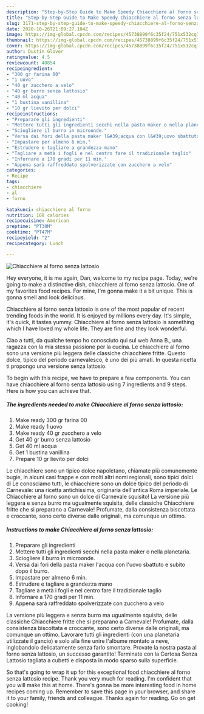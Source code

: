 ```yaml
---
description: "Step-by-Step Guide to Make Speedy Chiacchiere al forno senza lattosio"
title: "Step-by-Step Guide to Make Speedy Chiacchiere al forno senza lattosio"
slug: 3171-step-by-step-guide-to-make-speedy-chiacchiere-al-forno-senza-lattosio
date: 2020-10-26T21:09:27.104Z
image: https://img-global.cpcdn.com/recipes/45738899f6c35f24/751x532cq70/chiacchiere-al-forno-senza-lattosio-recipe-main-photo.jpg
thumbnail: https://img-global.cpcdn.com/recipes/45738899f6c35f24/751x532cq70/chiacchiere-al-forno-senza-lattosio-recipe-main-photo.jpg
cover: https://img-global.cpcdn.com/recipes/45738899f6c35f24/751x532cq70/chiacchiere-al-forno-senza-lattosio-recipe-main-photo.jpg
author: Dustin Glover
ratingvalue: 4.5
reviewcount: 40854
recipeingredient:
- "300 gr farina 00"
- "1 uovo"
- "40 gr zucchero a velo"
- "40 gr burro senza lattosio"
- "40 ml acqua"
- "1 bustina vanillina"
- "10 gr lievito per dolci"
recipeinstructions:
- "Preparare gli ingredienti"
- "Mettere tutti gli ingredienti secchi nella pasta maker o nella planetaria."
- "Sciogliere il burro in microonde."
- "Versa dai fori della pasta maker l&#39;acqua con l&#39;uovo sbattuto e subito dopo il burro."
- "Impastare per almeno 6 min."
- "Estrudere e tagliare a grandezza mano"
- "Tagliare a metà i fogli e nel centro fare il tradizionale taglio"
- "Infornare a 170 gradi per 11 min."
- "Appena sarà raffreddato spolverizzate con zucchero a velo"
categories:
- Recipe
tags:
- chiacchiere
- al
- forno

katakunci: chiacchiere al forno 
nutrition: 108 calories
recipecuisine: American
preptime: "PT38M"
cooktime: "PT47M"
recipeyield: "2"
recipecategory: Lunch

---
```



![Chiacchiere al forno senza lattosio](https://img-global.cpcdn.com/recipes/45738899f6c35f24/751x532cq70/chiacchiere-al-forno-senza-lattosio-recipe-main-photo.jpg)

Hey everyone, it is me again, Dan, welcome to my recipe page. Today, we're going to make a distinctive dish, chiacchiere al forno senza lattosio. One of my favorites food recipes. For mine, I'm gonna make it a bit unique. This is gonna smell and look delicious.

Chiacchiere al forno senza lattosio is one of the most popular of recent trending foods in the world. It is enjoyed by millions every day. It's simple, it's quick, it tastes yummy. Chiacchiere al forno senza lattosio is something which I have loved my whole life. They are fine and they look wonderful.

Ciao a tutti, da qualche tempo ho conosciuto qui sul web Anna B., una ragazza con la mia stessa passione per la cucina. Le chiacchiere al forno sono una versione più leggera delle classiche chiacchiere fritte. Questo dolce, tipico del periodo carnevalesco, è uno dei più amati. In questa ricetta ti propongo una versione senza lattosio.


To begin with this recipe, we have to prepare a few components. You can have chiacchiere al forno senza lattosio using 7 ingredients and 9 steps. Here is how you can achieve that.

<!--inarticleads1-->

##### The ingredients needed to make Chiacchiere al forno senza lattosio:

1. Make ready 300 gr farina 00
1. Make ready 1 uovo
1. Make ready 40 gr zucchero a velo
1. Get 40 gr burro senza lattosio
1. Get 40 ml acqua
1. Get 1 bustina vanillina
1. Prepare 10 gr lievito per dolci


Le chiacchiere sono un tipico dolce napoletano, chiamate più comunemente bugie, in alcuni casi frappe e con molti altri nomi regionali, sono tipici dolci di Le conosciamo tutti, le chiacchiere sono un dolce tipico del periodo di Carnevale: una ricetta antichissima, originaria dell&#39;antica Roma imperiale. Le Chiacchiere al forno sono un dolce di Carnevale squisito! La versione più leggera e senza burro ma ugualmente squisita, delle classiche Chiacchiere fritte che si preparano a Carnevale! Profumate, dalla consistenza biscottata e croccante, sono certo diverse dalle originali, ma comunque un ottimo. 

<!--inarticleads2-->

##### Instructions to make Chiacchiere al forno senza lattosio:

1. Preparare gli ingredienti
1. Mettere tutti gli ingredienti secchi nella pasta maker o nella planetaria.
1. Sciogliere il burro in microonde.
1. Versa dai fori della pasta maker l&#39;acqua con l&#39;uovo sbattuto e subito dopo il burro.
1. Impastare per almeno 6 min.
1. Estrudere e tagliare a grandezza mano
1. Tagliare a metà i fogli e nel centro fare il tradizionale taglio
1. Infornare a 170 gradi per 11 min.
1. Appena sarà raffreddato spolverizzate con zucchero a velo


La versione più leggera e senza burro ma ugualmente squisita, delle classiche Chiacchiere fritte che si preparano a Carnevale! Profumate, dalla consistenza biscottata e croccante, sono certo diverse dalle originali, ma comunque un ottimo. Lavorare tutti gli ingredienti (con una planetaria utilizzate il gancio) e solo alla fine unire l&#39;albume montato a neve, inglobandolo delicatamente senza farlo smontare. Provate la nostra pasta al forno senza lattosio, un successo garantito! Terminate con la Certosa Senza Lattosio tagliata a cubetti e disposta in modo sparso sulla superficie. 

So that's going to wrap it up for this exceptional food chiacchiere al forno senza lattosio recipe. Thank you very much for reading. I'm confident that you will make this at home. There's gonna be more interesting food in home recipes coming up. Remember to save this page in your browser, and share it to your family, friends and colleague. Thanks again for reading. Go on get cooking!
